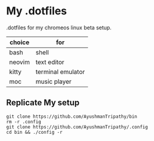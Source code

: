 # My .dotfiles

.dotfiles for my chromeos linux beta setup.

| choice | for               |
| ------ | ----------------- |
| bash   | shell             |
| neovim | text editor       |
| kitty  | terminal emulator |
| moc    | music player      |

## Replicate My setup

```
git clone https://github.com/AyushmanTripathy/bin
rm -r .config
git clone https://github.com/AyushmanTripathy/.config
cd bin && ./config -r
```

